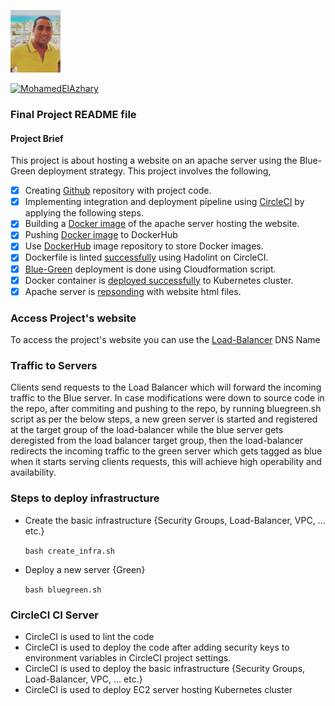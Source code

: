 <p align="left">
  <img src="https://github.com/MohamedElAzhary/FinalProject/blob/master/mbr-122x122.jpg?raw=true" width="80" title="my_photo">
</p>

 [![MohamedElAzhary](https://circleci.com/gh/MohamedElAzhary/FinalProject.svg?style=svg)](https://app.circleci.com/pipelines/github/MohamedElAzhary/FinalProject)

### Final Project README file 

#### Project Brief
This project is about hosting a website on an apache server using
the Blue-Green deployment strategy.
This project involves the following,
- [x] Creating [Github](https://github.com/MohamedElAzhary/FinalProject/) repository with project code.
- [x] Implementing integration and deployment pipeline using [CircleCI](https://github.com/MohamedElAzhary/FinalProject/raw/master/Deployment%20Pipeline.PNG) by applying the following steps.
- [x] Building a [Docker image](https://github.com/MohamedElAzhary/FinalProject/blob/master/Repo%20Building.PNG?raw=true) of the apache server hosting the website.
- [x] Pushing [Docker image](https://github.com/MohamedElAzhary/FinalProject/raw/master/DockerHub.PNG) to DockerHub
- [x] Use [DockerHub](https://hub.docker.com/r/moazario/siteimage) image repository to store Docker images.
- [x] Dockerfile is linted [successfully](https://github.com/MohamedElAzhary/FinalProject/blob/master/lint%20successfully.PNG?raw=true) using Hadolint on CircleCI.
- [x] [Blue-Green](https://github.com/MohamedElAzhary/FinalProject/blob/master/bluegreen.PNG?raw=true) deployment is done using Cloudformation script.
- [x] Docker container is [deployed successfully](https://github.com/MohamedElAzhary/FinalProject/blob/master/Pod%20working.PNG?raw=true) to Kubernetes cluster.
- [x] Apache server is [repsonding](https://github.com/MohamedElAzhary/FinalProject/blob/master/WGET%20response.PNG?raw=true) with website html files.

### Access Project's website
To access the project's website you can use the [Load-Balancer](http://P5loadbalancer-1df1c00992baffe9.elb.us-west-2.amazonaws.com) DNS Name

### Traffic to Servers
Clients send requests to the Load Balancer which will forward the incoming traffic to the Blue server.
In case modifications were down to source code in the repo, after commiting and pushing to the repo,
by running bluegreen.sh script as per the below steps, a new green server is started and registered at
the target group of the load-balancer while the blue server gets deregisted from the load balancer target
group, then the load-balancer redirects the incoming traffic to the green server which gets tagged as blue
when it starts serving clients requests, this will achieve high operability and availability.

### Steps to deploy infrastructure
- Create the basic infrastructure {Security Groups, Load-Balancer, VPC, ... etc.}

   ```bash create_infra.sh```

- Deploy a new server {Green}

  ```bash bluegreen.sh```

### CircleCI CI Server
- CircleCI is used to lint the code
- CircleCI is used to deploy the code after adding 
  security keys to environment variables in CircleCI project settings.
- CircleCI is used to deploy the basic infrastructure {Security Groups, Load-Balancer, VPC, ... etc.}
- CircleCI is used to deploy EC2 server hosting Kubernetes cluster
